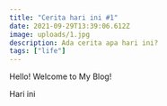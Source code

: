 ```yaml
---
title: "Cerita hari ini #1"
date: 2021-09-29T13:39:06.612Z
image: uploads/1.jpg
description: Ada cerita apa hari ini?
tags: ["life"]
---
```


Hello! Welcome to My Blog!

Hari ini